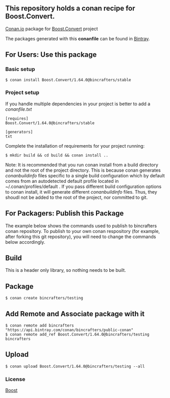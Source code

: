 ## This repository holds a conan recipe for Boost.Convert.

[Conan.io](https://conan.io) package for [Boost.Convert](https://github.com/Boostorg/Convert) project

The packages generated with this **conanfile** can be found in [Bintray](https://bintray.com/bincrafters/public-conan/Boost.Convert%3Abincrafters).

## For Users: Use this package

### Basic setup

    $ conan install Boost.Convert/1.64.0@bincrafters/stable

### Project setup

If you handle multiple dependencies in your project is better to add a *conanfile.txt*

    [requires]
    Boost.Convert/1.64.0@bincrafters/stable

    [generators]
    txt

Complete the installation of requirements for your project running:</small></span>

    $ mkdir build && cd build && conan install ..
	
Note: It is recommended that you run conan install from a build directory and not the root of the project directory.  This is because conan generates *conanbuildinfo* files specific to a single build configuration which by default comes from an autodetected default profile located in ~/.conan/profiles/default .  If you pass different build configuration options to conan install, it will generate different *conanbuildinfo* files.  Thus, they shoudl not be added to the root of the project, nor committed to git. 

## For Packagers: Publish this Package

The example below shows the commands used to publish to bincrafters conan repository. To publish to your own conan respository (for example, after forking this git repository), you will need to change the commands below accordingly. 

## Build  

This is a header only library, so nothing needs to be built.

## Package 

    $ conan create bincrafters/testing
	
## Add Remote and Associate package with it

	$ conan remote add bincrafters "https://api.bintray.com/conan/bincrafters/public-conan"
	$ conan remote add_ref Boost.Convert/1.64.0@bincrafters/testing bincrafters

## Upload

    $ conan upload Boost.Convert/1.64.0@bincrafters/testing --all

### License
[Boost](LICENSE)
